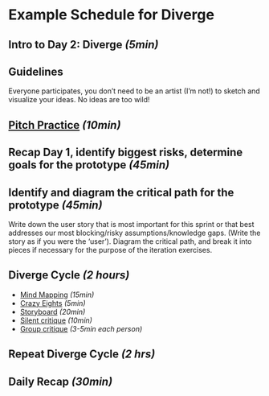 # Example Schedule for Diverge

## Intro to Day 2: Diverge _\(5min\)_

## Guidelines

Everyone participates, you don’t need to be an artist \(I’m not!\) to sketch and visualize your ideas. No ideas are too wild!

## [Pitch Practice](../exercises/pitch-practice.md) _\(10min\)_

## Recap Day 1, identify biggest risks, determine goals for the prototype _\(45min\)_

## Identify and diagram the critical path for the prototype _\(45min\)_

Write down the user story that is most important for this sprint or that best addresses our most blocking/risky assumptions/knowledge gaps. \(Write the story as if you were the ‘user’\). Diagram the critical path, and break it into pieces if necessary for the purpose of the iteration exercises.

## Diverge Cycle _\(2 hours\)_

* [Mind Mapping](../exercises/mind-mapping.md) _\(15min\)_
* [Crazy Eights](../exercises/crazy-eights.md) _\(5min\)_
* [Storyboard](../exercises/storyboards.md) _\(20min\)_
* [Silent critique](../exercises/silent-critique.md) _\(10min\)_
* [Group critique](../exercises/group-critique.md) _\(3-5min each person\)_

## Repeat Diverge Cycle _\(2 hrs\)_

## Daily Recap _\(30min\)_

